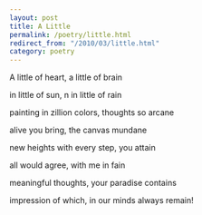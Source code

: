 ```yaml
---
layout: post
title: A Little
permalink: /poetry/little.html
redirect_from: "/2010/03/little.html"
category: poetry
---
```


A little of heart, a little of brain

in little of sun, n in little of rain

painting in zillion colors, thoughts so arcane

alive you bring, the canvas mundane

new heights with every step, you attain

all would agree, with me in fain

meaningful thoughts, your paradise contains

impression of which, in our minds always remain!

